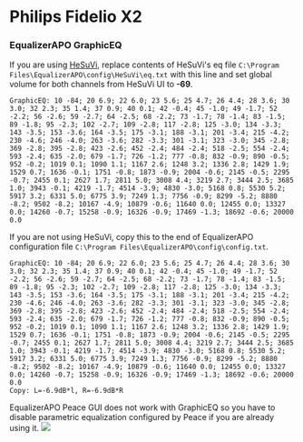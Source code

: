 # Philips Fidelio X2
### EqualizerAPO GraphicEQ
If you are using [HeSuVi](https://sourceforge.net/projects/hesuvi/), replace contents of HeSuVi's eq file `C:\Program Files\EqualizerAPO\config\HeSuVi\eq.txt` with this line and set global volume for both channels from HeSuVi UI to **-69**.
```
GraphicEQ: 10 -84; 20 6.9; 22 6.0; 23 5.6; 25 4.7; 26 4.4; 28 3.6; 30 3.0; 32 2.3; 35 1.4; 37 0.9; 40 0.1; 42 -0.4; 45 -1.0; 49 -1.7; 52 -2.2; 56 -2.6; 59 -2.7; 64 -2.5; 68 -2.2; 73 -1.7; 78 -1.4; 83 -1.5; 89 -1.8; 95 -2.3; 102 -2.7; 109 -2.8; 117 -2.8; 125 -3.0; 134 -3.3; 143 -3.5; 153 -3.6; 164 -3.5; 175 -3.1; 188 -3.1; 201 -3.4; 215 -4.2; 230 -4.6; 246 -4.0; 263 -3.6; 282 -3.3; 301 -3.1; 323 -3.0; 345 -2.8; 369 -2.8; 395 -2.8; 423 -2.6; 452 -2.4; 484 -2.4; 518 -2.5; 554 -2.4; 593 -2.4; 635 -2.0; 679 -1.7; 726 -1.2; 777 -0.8; 832 -0.9; 890 -0.5; 952 -0.2; 1019 0.1; 1090 1.1; 1167 2.6; 1248 3.2; 1336 2.8; 1429 1.9; 1529 0.7; 1636 -0.1; 1751 -0.8; 1873 -0.9; 2004 -0.6; 2145 -0.5; 2295 -0.7; 2455 0.1; 2627 1.7; 2811 5.0; 3008 4.4; 3219 2.7; 3444 2.5; 3685 1.0; 3943 -0.1; 4219 -1.7; 4514 -3.9; 4830 -3.0; 5168 0.8; 5530 5.2; 5917 3.2; 6331 5.0; 6775 3.9; 7249 1.3; 7756 -0.9; 8299 -5.2; 8880 -8.2; 9502 -8.2; 10167 -4.9; 10879 -0.6; 11640 0.0; 12455 0.0; 13327 0.0; 14260 -0.7; 15258 -0.9; 16326 -0.9; 17469 -1.3; 18692 -0.6; 20000 0.0
```
If you are not using HeSuVi, copy this to the end of EqualizerAPO configuration file `C:\Program Files\EqualizerAPO\config\config.txt`.
```
GraphicEQ: 10 -84; 20 6.9; 22 6.0; 23 5.6; 25 4.7; 26 4.4; 28 3.6; 30 3.0; 32 2.3; 35 1.4; 37 0.9; 40 0.1; 42 -0.4; 45 -1.0; 49 -1.7; 52 -2.2; 56 -2.6; 59 -2.7; 64 -2.5; 68 -2.2; 73 -1.7; 78 -1.4; 83 -1.5; 89 -1.8; 95 -2.3; 102 -2.7; 109 -2.8; 117 -2.8; 125 -3.0; 134 -3.3; 143 -3.5; 153 -3.6; 164 -3.5; 175 -3.1; 188 -3.1; 201 -3.4; 215 -4.2; 230 -4.6; 246 -4.0; 263 -3.6; 282 -3.3; 301 -3.1; 323 -3.0; 345 -2.8; 369 -2.8; 395 -2.8; 423 -2.6; 452 -2.4; 484 -2.4; 518 -2.5; 554 -2.4; 593 -2.4; 635 -2.0; 679 -1.7; 726 -1.2; 777 -0.8; 832 -0.9; 890 -0.5; 952 -0.2; 1019 0.1; 1090 1.1; 1167 2.6; 1248 3.2; 1336 2.8; 1429 1.9; 1529 0.7; 1636 -0.1; 1751 -0.8; 1873 -0.9; 2004 -0.6; 2145 -0.5; 2295 -0.7; 2455 0.1; 2627 1.7; 2811 5.0; 3008 4.4; 3219 2.7; 3444 2.5; 3685 1.0; 3943 -0.1; 4219 -1.7; 4514 -3.9; 4830 -3.0; 5168 0.8; 5530 5.2; 5917 3.2; 6331 5.0; 6775 3.9; 7249 1.3; 7756 -0.9; 8299 -5.2; 8880 -8.2; 9502 -8.2; 10167 -4.9; 10879 -0.6; 11640 0.0; 12455 0.0; 13327 0.0; 14260 -0.7; 15258 -0.9; 16326 -0.9; 17469 -1.3; 18692 -0.6; 20000 0.0
Copy: L=-6.9dB*l, R=-6.9dB*R
```
EqualizerAPO Peace GUI does not work with GraphicEQ so you have to disable parametric equalization configured by Peace if you are already using it.
![](https://raw.githubusercontent.com/jaakkopasanen/AutoEq/master/results/Sonoma%20Model%20One/innerfidelity/onear/Philips%20Fidelio%20X2/Philips%20Fidelio%20X2.png)
